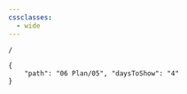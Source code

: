 ```yaml
---
cssclasses:
  - wide
---
```

```ActivityHistory
/
```

```habittracker
{
	"path": "06 Plan/05", "daysToShow": "4"
}
```